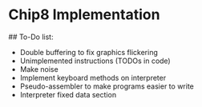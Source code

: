 # Chip8 Implementation

## To-Do list:

* Double buffering to fix graphics flickering
* Unimplemented instructions (TODOs in code)
* Make noise
* Implement keyboard methods on interpreter
* Pseudo-assembler to make programs easier to write
* Interpreter fixed data section
